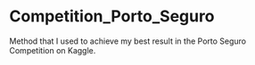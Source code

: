 # Competition_Porto_Seguro
Method that I used to achieve my best result in the Porto Seguro Competition on Kaggle.
